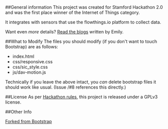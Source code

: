 ##General information
This project was created for Stamford Hackathon 2.0 and was the first place winner of the Internet of Things category.

It integrates with sensors that use the flowthings.io platform to collect data.

Want even *more* details? [Read the blogs](http://emilyserven.tumblr.com/post/139871081769) written by Emily.

##What to Modify
The files you should modify (if you don't want to touch Bootstrap) are as follows:
* index.html
* css/responsive.css
* css/sic_style.css
* js/dav-motion.js

Technically if you leave the above intact, you *can* delete bootstrap files it should work like usual. (Issue /#8 references this directly.)

##License
As per [Hackathon rules](http://stamfordhackathon.org/sample-page/faq/), this project is released under a GPLv3 license.

##Other Info

[Forked from Bootstrap](https://github.com/twbs/bootstrap)
